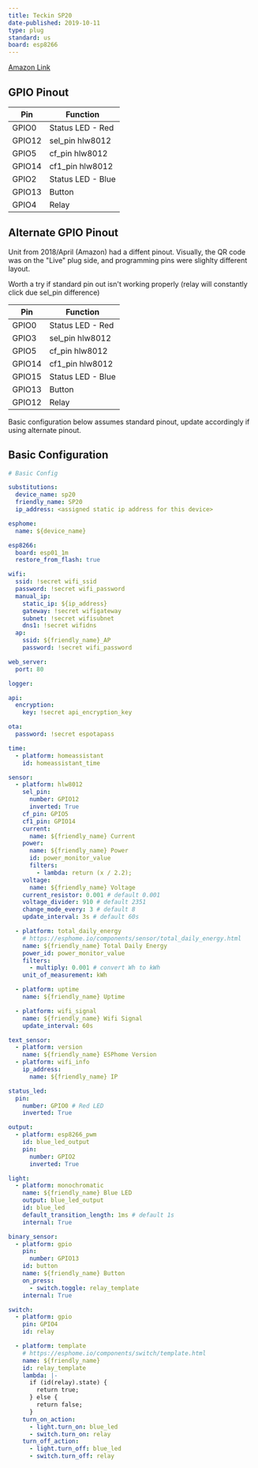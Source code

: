 ```yaml
---
title: Teckin SP20
date-published: 2019-10-11
type: plug
standard: us
board: esp8266
---
```


[Amazon Link](https://amzn.to/3dYflOQ)

## GPIO Pinout

| Pin    | Function          |
| ------ | ----------------- |
| GPIO0  | Status LED - Red  |
| GPIO12 | sel_pin hlw8012   |
| GPIO5  | cf_pin hlw8012    |
| GPIO14 | cf1_pin hlw8012   |
| GPIO2  | Status LED - Blue |
| GPIO13 | Button            |
| GPIO4  | Relay             |

## Alternate GPIO Pinout

Unit from 2018/April (Amazon) had a diffent pinout. Visually, the QR code was on the "Live" plug side, and programming pins were slighlty different layout.

Worth a try if standard pin out isn't working properly (relay will constantly click due sel_pin difference)

| Pin    | Function          |
| ------ | ----------------- |
| GPIO0  | Status LED - Red  |
| GPIO3  | sel_pin hlw8012   |
| GPIO5  | cf_pin hlw8012    |
| GPIO14 | cf1_pin hlw8012   |
| GPIO15 | Status LED - Blue |
| GPIO13 | Button            |
| GPIO12 | Relay             |

Basic configuration below assumes standard pinout, update accordingly if using alternate pinout.

## Basic Configuration

```yaml
# Basic Config

substitutions:
  device_name: sp20
  friendly_name: SP20
  ip_address: <assigned static ip address for this device>

esphome:
  name: ${device_name}

esp8266:
  board: esp01_1m
  restore_from_flash: true

wifi:
  ssid: !secret wifi_ssid
  password: !secret wifi_password
  manual_ip:
    static_ip: ${ip_address}
    gateway: !secret wifigateway
    subnet: !secret wifisubnet
    dns1: !secret wifidns
  ap:
    ssid: ${friendly_name}_AP
    password: !secret wifi_password

web_server:
  port: 80

logger:

api:
  encryption:
    key: !secret api_encryption_key

ota:
  password: !secret espotapass

time:
  - platform: homeassistant
    id: homeassistant_time

sensor:
  - platform: hlw8012
    sel_pin:
      number: GPIO12
      inverted: True
    cf_pin: GPIO5
    cf1_pin: GPIO14
    current:
      name: ${friendly_name} Current
    power:
      name: ${friendly_name} Power
      id: power_monitor_value
      filters:
        - lambda: return (x / 2.2);
    voltage:
      name: ${friendly_name} Voltage
    current_resistor: 0.001 # default 0.001
    voltage_divider: 910 # default 2351
    change_mode_every: 3 # default 8
    update_interval: 3s # default 60s

  - platform: total_daily_energy
    # https://esphome.io/components/sensor/total_daily_energy.html
    name: ${friendly_name} Total Daily Energy
    power_id: power_monitor_value
    filters:
      - multiply: 0.001 # convert Wh to kWh
    unit_of_measurement: kWh

  - platform: uptime
    name: ${friendly_name} Uptime

  - platform: wifi_signal
    name: ${friendly_name} Wifi Signal
    update_interval: 60s

text_sensor:
  - platform: version
    name: ${friendly_name} ESPhome Version
  - platform: wifi_info
    ip_address:
      name: ${friendly_name} IP

status_led:
  pin:
    number: GPIO0 # Red LED
    inverted: True

output:
  - platform: esp8266_pwm
    id: blue_led_output
    pin:
      number: GPIO2
      inverted: True

light:
  - platform: monochromatic
    name: ${friendly_name} Blue LED
    output: blue_led_output
    id: blue_led
    default_transition_length: 1ms # default 1s
    internal: True

binary_sensor:
  - platform: gpio
    pin:
      number: GPIO13
    id: button
    name: ${friendly_name} Button
    on_press:
      - switch.toggle: relay_template
    internal: True

switch:
  - platform: gpio
    pin: GPIO4
    id: relay

  - platform: template
    # https://esphome.io/components/switch/template.html
    name: ${friendly_name}
    id: relay_template
    lambda: |-
      if (id(relay).state) {
        return true;
      } else {
        return false;
      }
    turn_on_action:
      - light.turn_on: blue_led
      - switch.turn_on: relay
    turn_off_action:
      - light.turn_off: blue_led
      - switch.turn_off: relay
```

